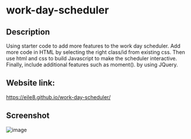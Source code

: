# work-day-scheduler

## Description
Using starter code to add more features to the work day scheduler. 
Add more code in HTML by selecting the right class/id from existing css. 
Then use html and css to build Javascript to make the scheduler interactive. 
Finally, include additional features such as moment(). by using JQuery. 

## Website link: 
https://eile8.github.io/work-day-scheduler/


## Screenshot
![image](https://user-images.githubusercontent.com/113479475/194457015-2c6ecbe0-f188-4e97-9ac8-81b99403d375.png)

